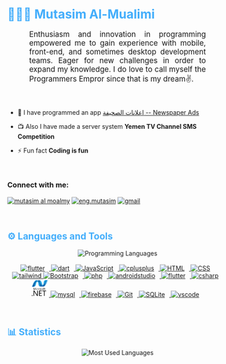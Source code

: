 <h1 style="color: #44AEFB;"> 👨🏻‍💻 Mutasim Al-Mualimi </h1>

<!-- ![github_cover_banner](https://user-images.githubusercontent.com/78341798/223527784-087b398b-23d0-491f-b287-4bfbd2588bca.gif) -->

<p align="center" style="text-align: justify; margin: 0 50px; font-size: 17px;" >
   Enthusiasm and innovation in programming empowered me to
gain experience with mobile, front-end, and sometimes desktop
development teams. Eager for new challenges in order to expand
my knowledge. I do love to call myself the Programmers Empror since that is my dream✌️. 
<br>
<br>
</p>    
<br>

- 📰 I have programmed an app [اعلانات الصحيفة -- Newspaper Ads](https://play.google.com/store/apps/details?id=com.althawrah.althawrah)

- 📺 Also I have made a server system **Yemen TV Channel SMS Competition**

- ⚡ Fun fact **Coding is fun**

<br>

<h3 align="left">Connect with me:</h3>
<p align="left">
<a title ="facebook" href="https://fb.com/mutasim al moalmy" target="blank"><img align="center" src="https://raw.githubusercontent.com/rahuldkjain/github-profile-readme-generator/master/src/images/icons/Social/facebook.svg" alt="mutasim al moalmy" height="30" width="40" /></a>
<a title ="Instagram" href="https://instagram.com/eng.mutasim" target="blank"><img align="center" src="https://raw.githubusercontent.com/rahuldkjain/github-profile-readme-generator/master/src/images/icons/Social/instagram.svg" alt="eng.mutasim" height="30" width="40" /></a>
<a title="mutasim.business2020@gmail.com" href="mailto:mutasim.business2020@gmail.com" target="_blank">
        <img align="center" src="https://user-images.githubusercontent.com/78341798/194531383-ddb2b774-5bb9-491c-b601-4a4a7d9792fb.svg" alt="gmail" width="40px"/>
    </a>
</p>

<br>

<!-- Languages and Tools -->

<h2 style="color: #44AEFB">⚙️ Languages and Tools</h2>
<div align="center" style="display:block;">
    <img width="100px" alt="Programming Languages" src="https://user-images.githubusercontent.com/78341798/194531121-47b0119a-ce00-439d-b586-125f86acb098.png"/> 
</div>
<br>   
<!-- Icons Resources -->
<!-- https://devicon.dev/ -->
<!-- https://cdn.jsdelivr.net/npm/simple-icons@v3/icons/ -->
<div align="center">
    <a href="https://flutter.dev/" target="_blank" rel="noreferrer">
        <img  alt="flutter" height="50px" style="padding-right:10px; ;" src="https://cdn.jsdelivr.net/gh/devicons/devicon/icons/flutter/flutter-original.svg"/>
    </a>
    <a href="https://dart.dev/" target="_blank" rel="noreferrer">
        <img  alt="dart" height="50px" style="padding-right:10px;" src="https://cdn.jsdelivr.net/gh/devicons/devicon/icons/dart/dart-original.svg"/>
    </a>
    <a href="https://developer.mozilla.org/en-US/docs/Web/JavaScript" target="_blank" rel="noreferrer">
      <img  alt="JavaScript" height="50px" style="padding-right:10px;" src="https://cdn.jsdelivr.net/gh/devicons/devicon/icons/javascript/javascript-plain.svg"/>
  </a>
  <a href="https://learn.microsoft.com/en-us/cpp/cpp/?view=msvc-170" target="_blank" rel="noreferrer">
      <img  alt="cplusplus" height="50px" style="padding-right:10px;" src="https://cdn.jsdelivr.net/gh/devicons/devicon/icons/cplusplus/cplusplus-original.svg"/>
  </a>
  <a href="https://developer.mozilla.org/en-US/docs/Web/HTML" target="_blank" rel="noreferrer">
      <img  alt="HTML" height="50px" style="padding-right:10px;" src="https://cdn.jsdelivr.net/gh/devicons/devicon/icons/html5/html5-original.svg"/>
  </a>
  <a href="https://developer.mozilla.org/en-US/docs/Web/CSS" target="_blank" rel="noreferrer">
      <img  alt="CSS" height="50px" style="padding-right:10px;" src="https://cdn.jsdelivr.net/gh/devicons/devicon/icons/css3/css3-original.svg"/>
  </a>
   <a href="https://tailwindcss.com/" target="_blank" rel="noreferrer"> <img src="https://www.vectorlogo.zone/logos/tailwindcss/tailwindcss-icon.svg" alt="tailwind" width="40" height="40"/> </a>
  <a href="https://getbootstrap.com/" target="_blank" rel="noreferrer">
      <img  alt="Bootstrap" height="50px" style="padding-right:10px;" src="https://cdn.jsdelivr.net/gh/devicons/devicon/icons/bootstrap/bootstrap-original.svg"/>
  </a>
  <a href="https://www.php.com/" target="_blank" rel="noreferrer">
      <img  alt="php" height="50px" style="padding-right:10px;" src="https://cdn.jsdelivr.net/gh/devicons/devicon/icons/php/php-original.svg"/>
  </a>
    <a href="https://developer.android.com/" target="_blank" rel="noreferrer">
      <img  alt="androidstudio" height="50px" style="padding-right:10px;" src="https://cdn.jsdelivr.net/gh/devicons/devicon/icons/androidstudio/androidstudio-original.svg"/>
  </a>
    <a href="https://www.android.com/" target="_blank" rel="noreferrer">
        <img  alt="flutter" height="50px" style="padding-right:10px; ;" src="https://cdn.jsdelivr.net/gh/devicons/devicon/icons/android/android-original.svg"/>
    </a>
  <a href="https://dotnet.microsoft.com/en-us/languages/csharp/" target="_blank" rel="noreferrer">
      <img  alt="csharp" height="50px" style="padding-right:10px;" src="https://cdn.jsdelivr.net/gh/devicons/devicon/icons/csharp/csharp-original.svg" />
  </a>    
  <a href="https://dotnet.microsoft.com/" target="_blank" rel="noreferrer"> <img src="https://raw.githubusercontent.com/devicons/devicon/master/icons/dot-net/dot-net-original-wordmark.svg" alt="dotnet" width="40" height="40"/> </a>
  <a href="https://www.mysql.com/" target="_blank" rel="noreferrer">
      <img  alt="mysql" height="50px" style="padding-right:10px;" src="https://cdn.jsdelivr.net/gh/devicons/devicon/icons/mysql/mysql-original.svg"/>
  </a>
  <a href="https://firebase.google.com/" target="_blank" rel="noreferrer">
      <img  alt="firebase" height="50px" style="padding-right:10px;" src="https://cdn.jsdelivr.net/gh/devicons/devicon/icons/firebase/firebase-plain.svg"/>
  </a>
  <a href="https://git-scm.com/" target="_blank" rel="noreferrer">
      <img  alt="Git" height="50px" style="padding-right:10px;" src="https://cdn.jsdelivr.net/gh/devicons/devicon/icons/git/git-original.svg"/>
  </a>
  <a href="https://www.sqlite.org/index.html" target="_blank" rel="noreferrer">
      <img  alt="SQLite" height="50px" style="padding-right:10px;" src="https://cdn.jsdelivr.net/gh/devicons/devicon/icons/sqlite/sqlite-original.svg"/>
  </a>
  <a href="https://code.visualstudio.com/" target="_blank" rel="noreferrer">
      <img  alt="vscode" height="50px" style="padding-right:10px;"src="https://cdn.jsdelivr.net/gh/devicons/devicon/icons/vscode/vscode-original.svg"/>
  </a> 
  </a>
</div>
<br>
<br>

<!-- Statistics -->

<h2 style="color: #44AEFB">📊 Statistics</h2>

<!-- Begin Stats Cards -->
<div class="stats" align="center">

<!-- ![Mutasim Al-Mualimi's GitHub Stats](https://github-readme-stats.vercel.app/api?username=programmersEmperor&hide=stars&count_private=true&show_icons=true&theme=algolia&border_radius=20) -->

<!-- ![GitHub Streak](https://streak-stats.demolab.com?user=programmersEmperor&count_private=true&theme=algolia&border_radius=20) -->
    
<!-- compact programming languages layout -->
![Most Used Languages](https://github-readme-stats.vercel.app/api/top-langs/?username=programmersEmperor&layout=compact&show_icons=true&theme=algolia&border_radius=20)
</div>
<!--  End Stats Cards -->
